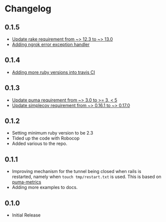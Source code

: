 # Changelog

## 0.1.5

  * [Update rake requirement from ~> 12.3 to ~> 13.0](https://github.com/MikeRogers0/puma-ngrok-tunnel/pull/8)
  * [Adding ngrok error exception handler](https://github.com/MikeRogers0/puma-ngrok-tunnel/pull/9)

## 0.1.4

  * [Adding more ruby versions into travis CI](https://github.com/MikeRogers0/puma-ngrok-tunnel/pull/7)

## 0.1.3

  * [Update puma requirement from ~> 3.0 to >= 3, < 5](https://github.com/MikeRogers0/puma-ngrok-tunnel/pull/3)
  * [Update simplecov requirement from ~> 0.16.1 to ~> 0.17.0](https://github.com/MikeRogers0/puma-ngrok-tunnel/pull/4)

## 0.1.2

  * Setting minimum ruby version to be 2.3
  * Tided up the code with Robocop
  * Added various to the repo.

## 0.1.1

  * Improving mechanism for the tunnel being closed when rails is restarted, namely when `touch tmp/restart.txt` is used. This is based on [puma-metrics](https://github.com/harmjanblok/puma-metrics/blob/master/lib/puma/plugin/metrics.rb)
  * Adding more examples to docs.

## 0.1.0

  * Initial Release
